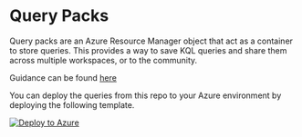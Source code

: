 # Query Packs

Query packs are an Azure Resource Manager object that act as a container to store queries. This provides a way to save KQL queries and share them across multiple workspaces, or to the community.

Guidance can be found [here](https://docs.microsoft.com/en-us/azure/azure-monitor/logs/query-packs)

You can deploy the queries from this repo to your Azure environment by deploying the following template.

[![Deploy to Azure](https://aka.ms/deploytoazurebutton)](https://portal.azure.com/#create/Microsoft.Template/uri/https://raw.githubusercontent.com/rod-trent/OpenAISecurity/main/Security/Sentinel/KQL/QueryPacks/azuredeploy.json)

